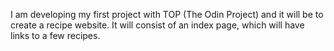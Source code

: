 I am developing my first project with TOP (The Odin Project) and it will be to create a recipe website. It will consist of an index page, which will have links to a few recipes.
